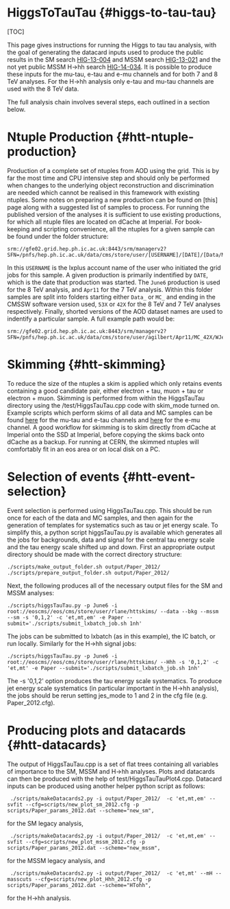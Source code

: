 HiggsToTauTau {#higgs-to-tau-tau}
============

[TOC]

This page gives instructions for running the Higgs to tau tau analysis, with the goal of generating the datacard inputs used to produce the public results in the SM search [HIG-13-004](http://arxiv.org/abs/1401.5041) and MSSM search [HIG-13-021](http://cds.cern.ch/record/1623367?ln=en) and the not yet public MSSM H->hh search [HIG-14-034](http://cms.cern.ch/iCMS/analysisadmin/cadi?ancode=HIG-14-034). It is possible to produce these inputs for the mu-tau, e-tau and e-mu channels and for both 7 and 8 TeV analyses. For the H->hh analysis only e-tau and mu-tau channels are used with the 8 TeV data.

The full analysis chain involves several steps, each outlined in a section below.

Ntuple Production {#htt-ntuple-production}
==========================================
Production of a complete set of ntuples from AOD using the grid.  This is by far the most time and CPU intensive step and should only be performed when changes to the underlying object reconstruction and discrimination are needed which cannot be realised in this framework with existing ntuples. Some notes on preparing a new production can be found on [this] page along with a suggested list of samples to process. For running the published version of the analyses it is sufficient to use existing productions, for which all ntuple files are located on dCache at Imperial. For book-keeping and scripting convenience, all the ntuples for a given sample can be found under the folder structure:

    srm://gfe02.grid.hep.ph.ic.ac.uk:8443/srm/managerv2?SFN=/pnfs/hep.ph.ic.ac.uk/data/cms/store/user/[USERNAME]/[DATE]/[Data/MC]_[VERSION]/[SAMPLE_LABEL]

 In this `USERNAME` is the lxplus account name of the user who initiated the grid jobs for this sample. A given production is primarily indentified by `DATE`, which is the date that production was started. The `June6` production is used for the 8 TeV analysis, and `Apr11` for the 7 TeV analysis. Within this  folder samples are split into folders starting either `Data_` or `MC_` and ending in the CMSSW software version used,  `53X` or `42X` for the 8 TeV and 7 TeV analyses respectively. Finally, shorted versions of the AOD dataset names are used to indentify a particular sample. A full example path would be:

    srm://gfe02.grid.hep.ph.ic.ac.uk:8443/srm/managerv2?SFN=/pnfs/hep.ph.ic.ac.uk/data/cms/store/user/agilbert/Apr11/MC_42X/WJetsToLNu

Skimming {#htt-skimming}
========================
To reduce the size of the ntuples a skim is applied which only retains events containing a good candidate pair, either electron + tau, muon + tau or electron + muon. Skimming is performed from within the HiggsTauTau directory using the /test/HiggsTauTau.cpp code with skim_mode turned on. Example scripts which perform skims of all data and MC samples can be found [here](https://github.com/ajgilbert/ICHiggsTauTau/blob/master/Analysis/HiggsTauTau/scripts/June6_et_mt_skim.sh) for the mu-tau and e-tau channels and [here](https://github.com/ajgilbert/ICHiggsTauTau/blob/master/Analysis/HiggsTauTau/scripts/June6_em_skim.sh) for the e-mu channel. A good workflow for skimming is to skim directly from dCache at Imperial onto the SSD at Imperial, before copying the skims back onto dCache as a backup. For running at CERN, the skimmed ntuples will comfortably fit in an eos area or on local disk on a PC. 

Selection of events {#htt-event-selection}
==========================================
Event selection is performed using HiggsTauTau.cpp. This should be run once for each of the data and MC samples, and then again for the generation of templates for systematics such as tau or jet energy scale. To simplify this, a python script higgsTauTau.py is available which generates all the jobs for backgrounds, data and signal for the central tau energy scale and the tau energy scale shifted up and down. First an appropriate output directory should be made with the correct directory structure:

    ./scripts/make_output_folder.sh output/Paper_2012/
    ./scripts/prepare_output_folder.sh output/Paper_2012/

Next, the following produces all of the necessary output files for the SM and MSSM analyses:

    ./scripts/higgsTauTau.py -p June6 -i root://eoscms//eos/cms/store/user/rlane/httskims/ --data --bkg --mssm --sm -s '0,1,2' -c 'et,mt,em' -e Paper --submit='./scripts/submit_lxbatch_job.sh 1nh'

The jobs can be submitted to lxbatch (as in this example), the IC batch, or run locally. Similarly for the H->hh signal jobs: 
    
    ./scripts/higgsTauTau.py -p June6 -i root://eoscms//eos/cms/store/user/rlane/httskims/ --Hhh -s '0,1,2' -c 'et,mt' -e Paper --submit='./scripts/submit_lxbatch_job.sh 1nh'

The -s '0,1,2' option produces the tau energy scale systematics. To produce jet energy scale systematics (in particular important in the H->hh analysis), the jobs should be rerun setting jes_mode to 1 and 2 in the cfg file (e.g. Paper_2012.cfg).

Producing plots and datacards {#htt-datacards}
=============================================
The output of HiggsTauTau.cpp is a set of flat trees containing all variables of importance to the SM, MSSM and H->hh analyses. Plots and datacards can then be produced with the help of test/HiggsTauTauPlot4.cpp. Datacard inputs can be produced using another helper python script as follows:

     ./scripts/makeDatacards2.py -i output/Paper_2012/  -c 'et,mt,em' --svfit --cfg=scripts/new_plot_sm_2012.cfg -p scripts/Paper_params_2012.dat --scheme="new_sm",

for the SM legacy analysis, 
     
     ./scripts/makeDatacards2.py -i output/Paper_2012/  -c 'et,mt,em' --svfit --cfg=scripts/new_plot_mssm_2012.cfg -p scripts/Paper_params_2012.dat --scheme="new_mssm",

for the MSSM legacy analysis, and

     ./scripts/makeDatacards2.py -i output/Paper_2012/  -c 'et,mt' --mH --masscuts --cfg=scripts/new_plot_Hhh_2012.cfg -p scripts/Paper_params_2012.dat --scheme="HTohh",

for the H->hh analysis.
